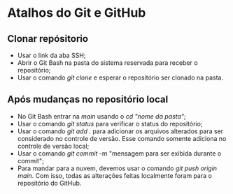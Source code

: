 # Atalhos do Git e GitHub

## Clonar repósitorio 
- Usar o link da aba SSH;
- Abrir o Git Bash na pasta do sistema reservada para receber o repositório;
- Usar o comando _git clone_ e esperar o repositório ser clonado na pasta.

## Após mudanças no repositório local
- No Git Bash entrar na _main_ usando o _cd "nome da pasta"_;
- Usar o comando _git status_ para verificar o status do repositório;
- Usar o comando _git add ._ para adicionar os arquivos alterados para ser considerado 
no controle de versão. Esse comando somente adiciona no controle de versão local;
- Usar o comando _git commit_ -m "mensagem para ser exibida durante o commit";
- Para mandar para a nuvem, devemos usar o comando _git push origin main_. Com isso, todas as alterações
feitas localmente foram para o repositório do GitHub.


